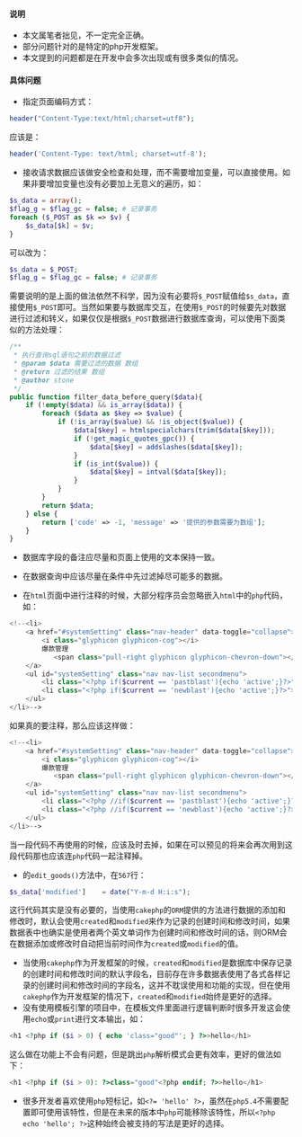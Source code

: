 #### 说明
* 本文属笔者拙见，不一定完全正确。
* 部分问题针对的是特定的php开发框架。
* 本文提到的问题都是在开发中会多次出现或有很多类似的情况。

#### 具体问题
* 指定页面编码方式：
```php
header("Content-Type:text/html;charset=utf8");
``` 
应该是：
```php
header('Content-Type: text/html; charset=utf-8');
```
* 接收请求数据应该做安全检查和处理，而不需要增加变量，可以直接使用。如果非要增加变量也没有必要加上无意义的遍历，如：
```php
$s_data = array();
$flag_g = $flag_gc = false; # 记录事务        
foreach ($_POST as $k => $v) {
    $s_data[$k] = $v;
}
```
可以改为：
```php
$s_data = $_POST;
$flag_g = $flag_gc = false; # 记录事务
```
需要说明的是上面的做法依然不科学，因为没有必要将`$_POST`赋值给`$s_data`，直接使用`$_POST`即可。当然如果要与数据库交互，在使用`$_POST`的时候要先对数据进行过滤和转义，如果仅仅是根据`$_POST`数据进行数据库查询，可以使用下面类似的方法处理：
```php
/**
 * 执行查询sql语句之前的数据过滤
 * @param $data 需要过滤的数据 数组
 * @return 过滤的结果 数组
 * @author stone
 */
public function filter_data_before_query($data){
    if (!empty($data) && is_array($data)) {
        foreach ($data as $key => $value) {
            if (!is_array($value) && !is_object($value)) {
                $data[$key] = htmlspecialchars(trim($data[$key]));
                if (!get_magic_quotes_gpc()) {
                    $data[$key] = addslashes($data[$key]);
                }
                if (is_int($value)) {
                    $data[$key] = intval($data[$key]);
                }
            }
        }
        return $data;
    } else {
        return ['code' => -1, 'message' => '提供的参数需要为数组'];
    }
}
```
* 数据库字段的备注应尽量和页面上使用的文本保持一致。

* 在数据查询中应该尽量在条件中先过滤掉尽可能多的数据。

* 在`html`页面中进行注释的时候，大部分程序员会忽略嵌入`html`中的`php`代码，如：
```php
<!--<li>
    <a href="#systemSetting" class="nav-header" data-toggle="collapse">
        <i class="glyphicon glyphicon-cog"></i>
        爆款管理
           <span class="pull-right glyphicon glyphicon-chevron-down"></span>
    </a>
    <ul id="systemSetting" class="nav nav-list secondmenu">
        <li class="<?php if($current == 'pastblast'){echo 'active';}?>"><a href="/blast/pastblast"><i class="glyphicon glyphicon-th-list"></i> 爆款总览</a></li>
        <li class="<?php if($current == 'newblast'){echo 'active';}?>"><a href="/blast/newblast"><i class="glyphicon glyphicon-plus"></i> 新建爆款</a></li>
    </ul>
</li>-->
```
如果真的要注释，那么应该这样做：
```php
<!--<li>
    <a href="#systemSetting" class="nav-header" data-toggle="collapse">
        <i class="glyphicon glyphicon-cog"></i>
        爆款管理
           <span class="pull-right glyphicon glyphicon-chevron-down"></span>
    </a>
    <ul id="systemSetting" class="nav nav-list secondmenu">
        <li class="<?php //if($current == 'pastblast'){echo 'active';}?>"><a href="/blast/pastblast"><i class="glyphicon glyphicon-th-list"></i> 爆款总览</a></li>
        <li class="<?php //if($current == 'newblast'){echo 'active';}?>"><a href="/blast/newblast"><i class="glyphicon glyphicon-plus"></i> 新建爆款</a></li>
    </ul>
</li>-->
```
当一段代码不再使用的时候，应该及时去掉，如果在可以预见的将来会再次用到这段代码那也应该连`php`代码一起注释掉。

* 的`edit_goods()`方法中，在`567`行：
```php
$s_data['modified']    = date("Y-m-d H:i:s");
```
这行代码其实是没有必要的，当使用`cakephp`的`ORM`提供的方法进行数据的添加和修改时，默认会使用`created`和`modified`来作为记录的创建时间和修改时间，如果数据表中也确实是使用者两个英文单词作为创建时间和修改时间的话，则ORM会在数据添加或修改时自动把当前时间作为`created`或`modified`的值。

* 当使用`cakephp`作为开发框架的时候，`created`和`modified`是数据库中保存记录的创建时间和修改时间的默认字段名，目前存在许多数据表使用了各式各样记录的创建时间和修改时间的字段名，这并不耽误使用和功能的实现，但在使用`cakephp`作为开发框架的情况下，`created`和`modified`始终是更好的选择。
* 没有使用模板引擎的项目中，在模板文件里面进行逻辑判断时很多开发这会使用`echo`或`print`进行文本输出，如：
```php
<h1 <?php if ($i > 0) { echo 'class="good"'; } ?>>hello</h1>
```
这么做在功能上不会有问题，但是跳出`php`解析模式会更有效率，更好的做法如下：
```php
<h1 <?php if ($i > 0): ?>class="good"<?php endif; ?>>hello</h1>
```
* 很多开发者喜欢使用`php`短标记，如`<?= 'hello' ?>`，虽然在`php5.4`不需要配置即可使用该特性，但是在未来的版本中`php`可能移除该特性，所以`<?php echo 'hello'; ?>`这种始终会被支持的写法是更好的选择。